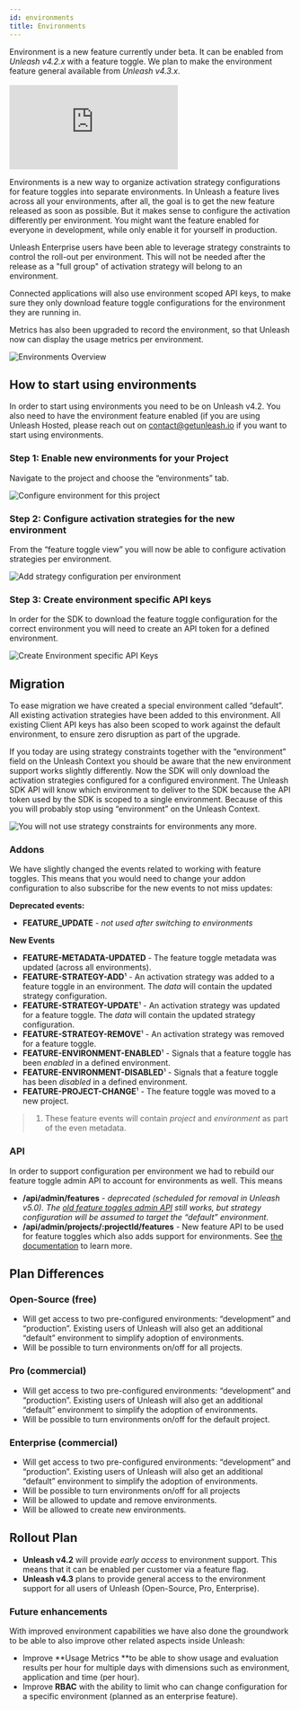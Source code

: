 ```yaml
---
id: environments
title: Environments
---
```


<div class="alert alert--info" role="alert">
  Environment is a new feature currently under beta. It can be enabled from <i>Unleash v4.2.x</i> with a feature toggle. We plan to make the environment feature general available from <i>Unleash v4.3.x</i>.
</div>
<br />


<div style={{position: 'relative', paddingBottom: '56.25%', height: '0'}}>
    <iframe src="https://www.loom.com/embed/95239e875bbc4e09a5c5833e1942e4b0" frameborder="0" webkitallowfullscreen mozallowfullscreen allowfullscreen style={{position: 'absolute', top: '0', left: '0', width: '100%', height: '100%'}}></iframe>
</div>

Environments is a new way to organize activation strategy configurations for feature toggles into separate environments. In Unleash a feature lives across all your environments, after all, the goal is to get the new feature released as soon as possible. But it makes sense to configure the activation differently per environment. You might want the feature enabled for everyone in development, while only enable it for yourself in production.

Unleash Enterprise users have been able to leverage strategy constraints to control the roll-out per environment. This will not be needed after the release as a "full group" of activation strategy will belong to an environment. 

Connected applications will also use environment scoped API keys, to make sure they only download feature toggle configurations for the environment they are running in.

Metrics has also been upgraded to record the environment, so that Unleash now can display the usage metrics per environment. 



![Environments Overview](/img/environments_overview.svg "A feature toggle exists across all environments, but take different activation strategies per environment.")


## How to start using environments

In order to start using environments you need to be on Unleash v4.2. You also need to have the environment feature enabled (if you are using Unleash Hosted, please reach out on [contact@getunleash.io](mailto:contact@getunleash.io) if you want to start using environments. 

### Step 1: Enable new environments for your Project

Navigate to the project and choose the “environments” tab. 




![Configure environment for this project](/img/environments_configure.png "Configure environment for this project")


### Step 2: Configure activation strategies for the new environment

From the “feature toggle view” you will now be able to configure activation strategies per environment. 



![Add strategy configuration per environment](/img/environments_strategies.png "Add strategy configuration per environment")


### Step 3: Create environment specific API keys

In order for the SDK to download the feature toggle configuration for the correct environment you will need to create an API token for a defined environment. 



![Create Environment specific API Keys](/img/environments_api_keys.png "Create Environment specific API Keys")



## Migration

To ease migration we have created a special environment called “default”. All existing activation strategies have been added to this environment. All existing Client API keys has also been scoped to work against the default environment, to ensure zero disruption as part of the upgrade. 

If you today are using strategy constraints together with the “environment” field on the Unleash Context you should be aware that the new environment support works slightly differently. Now the SDK will only download the activation strategies configured for a configured environment. The Unleash SDK API will know which environment to deliver to the SDK because the API token used by the SDK is scoped to a single environment. Because of this you will probably stop using “environment” on the Unleash Context. 



![You will not use strategy constraints for environments any more.](/img/environments_strategy_constraints.png "You will not use strategy constraints for environments any more.")



### Addons

We have slightly changed the events related to working with feature toggles. This means that you would need to change your addon configuration to also subscribe for the new events to not miss updates:

**Deprecated events:**
* **FEATURE_UPDATE** - _not used after switching to environments_

**New Events**
* **FEATURE-METADATA-UPDATED** - The feature toggle metadata was updated (across all environments). 
* **FEATURE-STRATEGY-ADD**¹ - An activation strategy was added to a feature toggle in an environment. The _data_ will contain the updated strategy configuration.
* **FEATURE-STRATEGY-UPDATE**¹ - An activation strategy was updated for a feature toggle. The _data_ will contain the updated strategy configuration.
* **FEATURE-STRATEGY-REMOVE**¹ - An activation strategy was removed for a feature toggle. 
* **FEATURE-ENVIRONMENT-ENABLED**¹ - Signals that a feature toggle has been _enabled_ in a defined environment. 
* **FEATURE-ENVIRONMENT-DISABLED**¹ - Signals that a feature toggle has been _disabled_ in a defined environment. 
* **FEATURE-PROJECT-CHANGE**¹ - The feature toggle was moved to a new project. 

> 1) These feature events will contain _project_ and _environment_ as part of the even metadata.

### API 


In order to support configuration per environment we had to rebuild our feature toggle admin API to account for environments as well. This means 



* **/api/admin/features** - _deprecated (scheduled for removal in Unleash v5.0). The [old feature toggles admin API](https://docs.getunleash.io/api/admin/features) still works, but strategy configuration will be assumed to target the “default” environment._
* **/api/admin/projects/:projectId/features** - New feature API to be used for feature toggles which also adds support for environments. See [the documentation](https://docs.getunleash.io/api/admin/feature-toggles-v2) to learn more. 


## Plan Differences


### Open-Source (free)



* Will get access to two pre-configured environments: “development” and “production”. Existing users of Unleash will also get an additional “default” environment to simplify adoption of environments.  
* Will be possible to turn environments on/off for all projects. 


### Pro (commercial)



* Will get access to two pre-configured environments: “development” and “production”. Existing users of Unleash will also get an additional “default” environment to simplify the adoption of environments.  
* Will be possible to turn environments on/off for the default project. 


### Enterprise (commercial)



* Will get access to two pre-configured environments: “development” and “production”. Existing users of Unleash will also get an additional “default” environment to simplify the adoption of environments.  
* Will be possible to turn environments on/off for all projects
* Will be allowed to update and remove environments.
* Will be allowed to create new environments.


## Rollout Plan



* **Unleash v4.2** will provide _early access_ to environment support. This means that it can be enabled per customer via a feature flag. 
* **Unleash v4.3** plans to provide general access to the environment support for all users of Unleash (Open-Source, Pro, Enterprise). 


### Future enhancements

With improved environment capabilities we have also done the groundwork to be able to also improve other related aspects inside Unleash:



* Improve **Usage Metrics **to be able to show usage and evaluation results per hour for multiple days with dimensions such as environment, application and time (per hour). 
* Improve **RBAC** with the ability to limit who can change configuration for a specific environment (planned as an enterprise feature). 
